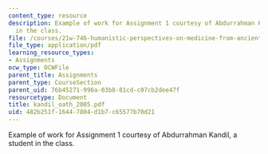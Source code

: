 ```yaml
---
content_type: resource
description: Example of work for Assignment 1 courtesy of Abdurrahman Kandil, a student
  in the class.
file: /courses/21w-746-humanistic-perspectives-on-medicine-from-ancient-greece-to-modern-america-spring-2005/482b251f16447804d1b7c65577b70d21_kandil_oath_2005.pdf
file_type: application/pdf
learning_resource_types:
- Assignments
ocw_type: OCWFile
parent_title: Assignments
parent_type: CourseSection
parent_uid: 76b45271-996a-03b8-81cd-c07cb2dee47f
resourcetype: Document
title: kandil_oath_2005.pdf
uid: 482b251f-1644-7804-d1b7-c65577b70d21
---
```

Example of work for Assignment 1 courtesy of Abdurrahman Kandil, a student in the class.

